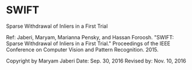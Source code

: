 # SWIFT
Sparse Withdrawal of Inliers in a First Trial


Ref:
Jaberi, Maryam, Marianna Pensky, and Hassan Foroosh. "SWIFT: Sparse
Withdrawal of Inliers in a First Trial." Proceedings of the IEEE Conference
on Computer Vision and Pattern Recognition. 2015.


Copyright by Maryam Jaberi
Date: Sep. 30, 2016
Revised by: Nov. 10, 2016
